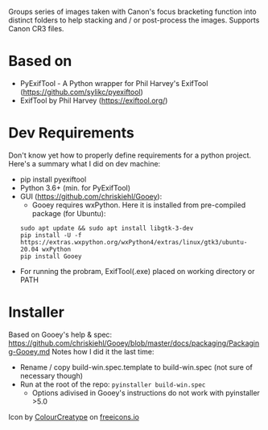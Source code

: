 Groups series of images taken with Canon's focus bracketing function into distinct folders to help stacking and / or post-process the images. Supports Canon CR3 files.

# Based on
 - PyExifTool - A Python wrapper for Phil Harvey's ExifTool (https://github.com/sylikc/pyexiftool)
 - ExifTool by Phil Harvey (https://exiftool.org/)
 
# Dev Requirements
Don't know yet how to properly define requirements for a python project.
Here's a summary what I did on dev machine:
 - pip install pyexiftool
 - Python 3.6+ (min. for PyExifTool)
 - GUI (https://github.com/chriskiehl/Gooey):
    - Gooey requires wxPython. Here it is installed from pre-compiled package (for Ubuntu):
   ```
   sudo apt update && sudo apt install libgtk-3-dev
   pip install -U -f https://extras.wxpython.org/wxPython4/extras/linux/gtk3/ubuntu-20.04 wxPython
   pip install Gooey
   ```
 - For running the probram, ExifTool(.exe) placed on working directory or PATH


# Installer
Based on Gooey's help & spec: https://github.com/chriskiehl/Gooey/blob/master/docs/packaging/Packaging-Gooey.md
Notes how I did it the last time:
 - Rename / copy build-win.spec.template to build-win.spec (not sure of necessary though)
 - Run at the root of the repo: `pyinstaller build-win.spec`
   - Options adivised in Gooey's instructions do not work with pyinstaller >5.0

Icon by <a href="https://freeicons.io/profile/5790">ColourCreatype</a> on <a href="https://freeicons.io">freeicons.io</a>
